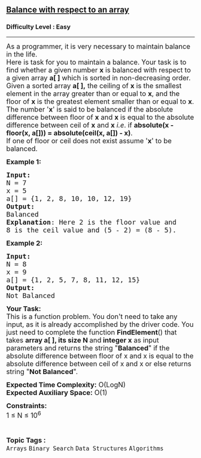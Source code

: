 <h2><a href="https://www.geeksforgeeks.org/problems/balance-with-respect-to-an-array5443/1?page=8&category=Arrays&difficulty=Easy&status=unsolved&sortBy=submissions">Balance with respect to an array</a></h2><h3>Difficulty Level : Easy</h3><hr><div class="problems_problem_content__Xm_eO"><p><span style="font-size: 18px;">As a programmer, it is very necessary to maintain balance in the life.<br>Here is task for you to maintain a balance. Your task is to find whether a given number <strong>x</strong> is balanced with respect to a given array <strong>a[ ]</strong>&nbsp;which is sorted in&nbsp;non-decreasing order.<br>Given a sorted array <strong>a[ ],</strong> the ceiling of <strong>x</strong>&nbsp;is the smallest element in the array greater than or equal to <strong>x</strong>, and the floor of <strong>x</strong> is the greatest element smaller than or equal to <strong>x</strong>. The number '<strong>x</strong>' is said to be balanced if the absolute difference between&nbsp;floor of <strong>x</strong> and <strong>x</strong> is equal to the absolute difference between&nbsp;ceil of <strong>x</strong> and <strong>x</strong> <em>i.e</em>. if <strong>absolute(x - floor(x, a[])) = absolute(ceil(x, a[]) - x)</strong>.<br>If one of floor or ceil does not exist assume '<strong>x</strong>' to be balanced.</span></p>
<p><span style="font-size: 18px;"><strong>Example 1:</strong></span></p>
<pre><span style="font-size: 18px;"><strong>Input:
</strong>N = 7  
x = 5
a[] = {1, 2, 8, 10, 10, 12, 19} 
<strong>Output:</strong> 
Balanced
<strong>Explanation</strong>: Here 2 is the floor value and 
8 is the ceil value and (5 - 2) = (8 - 5).  </span>
</pre>
<p><span style="font-size: 18px;"><strong>Example 2:</strong></span></p>
<pre><span style="font-size: 18px;"><strong>Input:
</strong>N = 8  
x = 9 
a[] = {1, 2, 5, 7, 8, 11, 12, 15} 
<strong>Output:</strong> 
Not Balanced</span>
</pre>
<p><span style="font-size: 18px;"><strong>Your Task:</strong><br>This is a function problem. You don't need to take any input, as it is already accomplished by the driver code. You just need to complete the function <strong>FindElement</strong>() that takes <strong>array a[ ], its size N&nbsp;</strong>and<strong> integer x</strong>&nbsp;as input parameters and returns the string "<strong>Balanced</strong>"&nbsp;if the absolute difference between&nbsp;floor of x and x is equal to the absolute difference between&nbsp;ceil of x and x or else returns string "<strong>Not Balanced</strong>".</span></p>
<p><span style="font-size: 18px;"><strong>Expected Time Complexity:</strong> O(LogN)<br><strong>Expected Auxiliary Space:</strong> O(1)</span></p>
<p><span style="font-size: 18px;"><strong>Constraints:</strong><br>1 ≤ N ≤ 10<sup>6</sup></span></p></div><br><p><span style=font-size:18px><strong>Topic Tags : </strong><br><code>Arrays</code>&nbsp;<code>Binary Search</code>&nbsp;<code>Data Structures</code>&nbsp;<code>Algorithms</code>&nbsp;